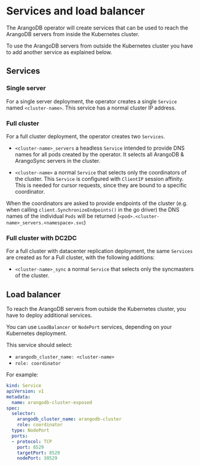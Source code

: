 # Services and load balancer

The ArangoDB operator will create services that can be used to
reach the ArangoDB servers from inside the Kubernetes cluster.

To use the ArangoDB servers from outside the Kubernetes cluster
you have to add another service as explained below.

## Services

### Single server

For a single server deployment, the operator creates a single
`Service` named `<cluster-name>`. This service has a normal cluster IP
address.

### Full cluster

For a full cluster deployment, the operator creates two `Services`.

- `<cluster-name>_servers` a headless `Service` intended to provide
  DNS names for all pods created by the operator.
  It selects all ArangoDB & ArangoSync servers in the cluster.

- `<cluster-name>` a normal `Service` that selects only the coordinators
  of the cluster. This `Service` is configured with `ClientIP` session
  affinity. This is needed for cursor requests, since they are bound to
  a specific coordinator.

When the coordinators are asked to provide endpoints of the cluster
(e.g. when calling `client.SynchronizeEndpoints()` in the go driver)
the DNS names of the individual `Pods` will be returned
(`<pod>.<cluster-name>_servers.<namespace>.svc`)

### Full cluster with DC2DC

For a full cluster with datacenter replication deployment,
the same `Services` are created as for a Full cluster, with the following
additions:

- `<cluster-name>_sync` a normal `Service` that selects only the syncmasters
  of the cluster.

## Load balancer

To reach the ArangoDB servers from outside the Kubernetes cluster, you
have to deploy additional services.

You can use `LoadBalancer` or `NodePort` services, depending on your
Kubernetes deployment.

This service should select:

- `arangodb_cluster_name: <cluster-name>`
- `role: coordinator`

For example:

```yaml
kind: Service
apiVersion: v1
metadata:
  name: arangodb-cluster-exposed
spec:
  selector:
    arangodb_cluster_name: arangodb-cluster
    role: coordinator
  type: NodePort
  ports:
  - protocol: TCP
    port: 8529
    targetPort: 8529
    nodePort: 30529
```

